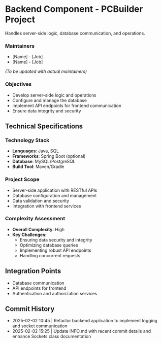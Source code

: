 # Backend Component - PCBuilder Project

Handles server-side logic, database communication, and operations.

### Maintainers
- [Name] - [Job]
- [Name] - [Job]

*(To be updated with actual maintainers)*

### Objectives
- Develop server-side logic and operations
- Configure and manage the database
- Implement API endpoints for frontend communication
- Ensure data integrity and security

## Technical Specifications

### Technology Stack
- **Languages**: Java, SQL
- **Frameworks**: Spring Boot (optional)
- **Database**: MySQL/PostgreSQL
- **Build Tool**: Maven/Gradle

### Project Scope
- Server-side application with RESTful APIs
- Database configuration and management
- Data validation and security
- Integration with frontend services

### Complexity Assessment
- **Overall Complexity**: High
- **Key Challenges**:
  - Ensuring data security and integrity
  - Optimizing database queries
  - Implementing robust API endpoints
  - Handling concurrent requests

## Integration Points
- Database communication
- API endpoints for frontend
- Authentication and authorization services

## Commit History
 - 2025-02-02 10:45 | Refactor backend application to implement logging and socket communication
 - 2025-02-02 15:25 | Update INFO.md with recent commit details and enhance Sockets class documentation